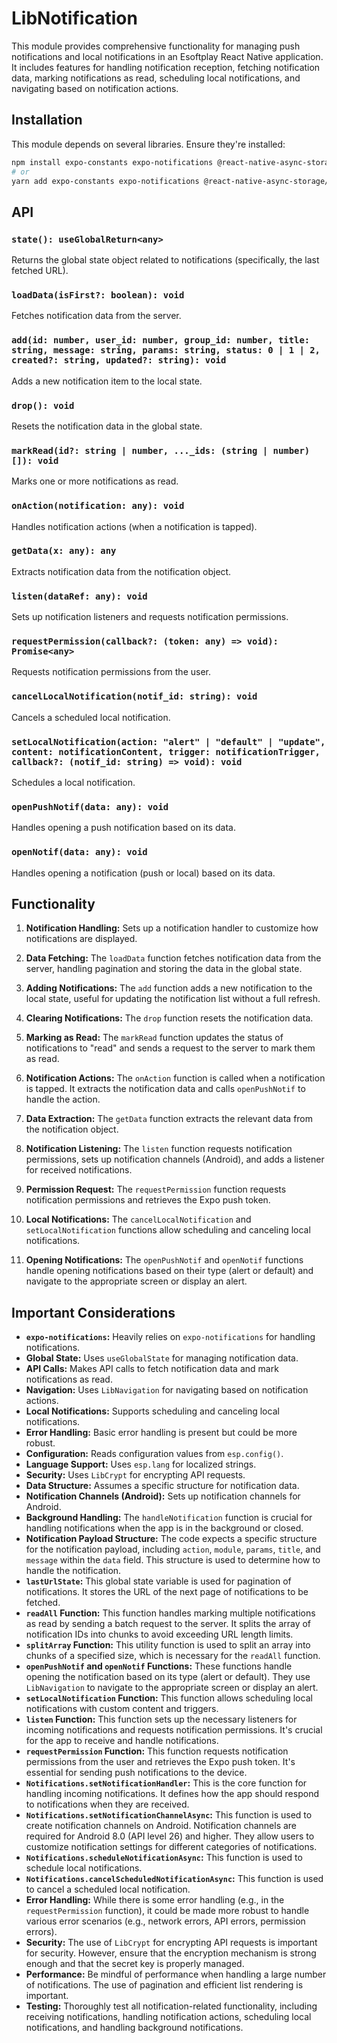 # LibNotification

This module provides comprehensive functionality for managing push notifications and local notifications in an Esoftplay React Native application. It includes features for handling notification reception, fetching notification data, marking notifications as read, scheduling local notifications, and navigating based on notification actions.

## Installation

This module depends on several libraries. Ensure they're installed:

```bash
npm install expo-constants expo-notifications @react-native-async-storage/async-storage esoftplay
# or
yarn add expo-constants expo-notifications @react-native-async-storage/async-storage esoftplay
```

## API

### `state(): useGlobalReturn<any>`

Returns the global state object related to notifications (specifically, the last fetched URL).

### `loadData(isFirst?: boolean): void`

Fetches notification data from the server.

### `add(id: number, user_id: number, group_id: number, title: string, message: string, params: string, status: 0 | 1 | 2, created?: string, updated?: string): void`

Adds a new notification item to the local state.

### `drop(): void`

Resets the notification data in the global state.

### `markRead(id?: string | number, ..._ids: (string | number)[]): void`

Marks one or more notifications as read.

### `onAction(notification: any): void`

Handles notification actions (when a notification is tapped).

### `getData(x: any): any`

Extracts notification data from the notification object.

### `listen(dataRef: any): void`

Sets up notification listeners and requests notification permissions.

### `requestPermission(callback?: (token: any) => void): Promise<any>`

Requests notification permissions from the user.

### `cancelLocalNotification(notif_id: string): void`

Cancels a scheduled local notification.

### `setLocalNotification(action: "alert" | "default" | "update", content: notificationContent, trigger: notificationTrigger, callback?: (notif_id: string) => void): void`

Schedules a local notification.

### `openPushNotif(data: any): void`

Handles opening a push notification based on its data.

### `openNotif(data: any): void`

Handles opening a notification (push or local) based on its data.

## Functionality

1.  **Notification Handling:** Sets up a notification handler to customize how notifications are displayed.

2.  **Data Fetching:** The `loadData` function fetches notification data from the server, handling pagination and storing the data in the global state.

3.  **Adding Notifications:** The `add` function adds a new notification to the local state, useful for updating the notification list without a full refresh.

4.  **Clearing Notifications:** The `drop` function resets the notification data.

5.  **Marking as Read:** The `markRead` function updates the status of notifications to "read" and sends a request to the server to mark them as read.

6.  **Notification Actions:** The `onAction` function is called when a notification is tapped. It extracts the notification data and calls `openPushNotif` to handle the action.

7.  **Data Extraction:** The `getData` function extracts the relevant data from the notification object.

8.  **Notification Listening:** The `listen` function requests notification permissions, sets up notification channels (Android), and adds a listener for received notifications.

9.  **Permission Request:** The `requestPermission` function requests notification permissions and retrieves the Expo push token.

10. **Local Notifications:** The `cancelLocalNotification` and `setLocalNotification` functions allow scheduling and canceling local notifications.

11. **Opening Notifications:** The `openPushNotif` and `openNotif` functions handle opening notifications based on their type (alert or default) and navigate to the appropriate screen or display an alert.

## Important Considerations

*   **`expo-notifications`:** Heavily relies on `expo-notifications` for handling notifications.
*   **Global State:** Uses `useGlobalState` for managing notification data.
*   **API Calls:** Makes API calls to fetch notification data and mark notifications as read.
*   **Navigation:** Uses `LibNavigation` for navigating based on notification actions.
*   **Local Notifications:** Supports scheduling and canceling local notifications.
*   **Error Handling:** Basic error handling is present but could be more robust.
*   **Configuration:** Reads configuration values from `esp.config()`.
*   **Language Support:** Uses `esp.lang` for localized strings.
*   **Security:** Uses `LibCrypt` for encrypting API requests.
*   **Data Structure:** Assumes a specific structure for notification data.
*   **Notification Channels (Android):** Sets up notification channels for Android.
*   **Background Handling:** The `handleNotification` function is crucial for handling notifications when the app is in the background or closed.
* **Notification Payload Structure:** The code expects a specific structure for the notification payload, including `action`, `module`, `params`, `title`, and `message` within the `data` field.  This structure is used to determine how to handle the notification.
* **`lastUrlState`:** This global state variable is used for pagination of notifications. It stores the URL of the next page of notifications to be fetched.
* **`readAll` Function:** This function handles marking multiple notifications as read by sending a batch request to the server.  It splits the array of notification IDs into chunks to avoid exceeding URL length limits.
* **`splitArray` Function:** This utility function is used to split an array into chunks of a specified size, which is necessary for the `readAll` function.
* **`openPushNotif` and `openNotif` Functions:** These functions handle opening the notification based on its type (alert or default).  They use `LibNavigation` to navigate to the appropriate screen or display an alert.
* **`setLocalNotification` Function:** This function allows scheduling local notifications with custom content and triggers.
* **`listen` Function:** This function sets up the necessary listeners for incoming notifications and requests notification permissions.  It's crucial for the app to receive and handle notifications.
* **`requestPermission` Function:** This function requests notification permissions from the user and retrieves the Expo push token.  It's essential for sending push notifications to the device.
* **`Notifications.setNotificationHandler`:** This is the core function for handling incoming notifications.  It defines how the app should respond to notifications when they are received.
* **`Notifications.setNotificationChannelAsync`:** This function is used to create notification channels on Android.  Notification channels are required for Android 8.0 (API level 26) and higher.  They allow users to customize notification settings for different categories of notifications.
* **`Notifications.scheduleNotificationAsync`:** This function is used to schedule local notifications.
* **`Notifications.cancelScheduledNotificationAsync`:** This function is used to cancel a scheduled local notification.
* **Error Handling:**  While there is some error handling (e.g., in the `requestPermission` function), it could be made more robust to handle various error scenarios (e.g., network errors, API errors, permission errors).
* **Security:**  The use of `LibCrypt` for encrypting API requests is important for security.  However, ensure that the encryption mechanism is strong enough and that the secret key is properly managed.
* **Performance:**  Be mindful of performance when handling a large number of notifications.  The use of pagination and efficient list rendering is important.
* **Testing:**  Thoroughly test all notification-related functionality, including receiving notifications, handling notification actions, scheduling local notifications, and handling background notifications.